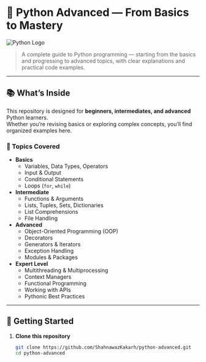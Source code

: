 # 🐍 Python Advanced — From Basics to Mastery

![Python Logo](https://www.python.org/static/community_logos/python-logo.png)

> A complete guide to Python programming — starting from the basics and progressing to advanced topics, with clear explanations and practical code examples.

---

## 📚 What’s Inside

This repository is designed for **beginners, intermediates, and advanced** Python learners.  
Whether you’re revising basics or exploring complex concepts, you’ll find organized examples here.

### 📌 Topics Covered
- **Basics**
  - Variables, Data Types, Operators
  - Input & Output
  - Conditional Statements
  - Loops (`for`, `while`)
- **Intermediate**
  - Functions & Arguments
  - Lists, Tuples, Sets, Dictionaries
  - List Comprehensions
  - File Handling
- **Advanced**
  - Object-Oriented Programming (OOP)
  - Decorators
  - Generators & Iterators
  - Exception Handling
  - Modules & Packages
- **Expert Level**
  - Multithreading & Multiprocessing
  - Context Managers
  - Functional Programming
  - Working with APIs
  - Pythonic Best Practices

---

## 🚀 Getting Started

1. **Clone this repository**
   ```bash
   git clone https://github.com/ShahnawazKakarh/python-advanced.git
   cd python-advanced

